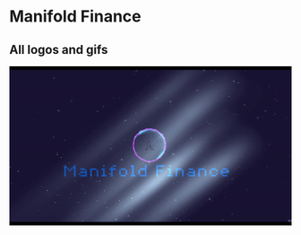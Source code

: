 # Manifold Finance
## All logos and gifs
![](https://github.com/xcantera/ManifoldFinancePicsGifs/blob/main/manifoldgif.gif)
